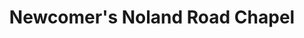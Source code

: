 ---
title: "Newcomer's Noland Road Chapel"
url: /independence/newcomers-noland-road-chapel/
shop: Bestattungen
---